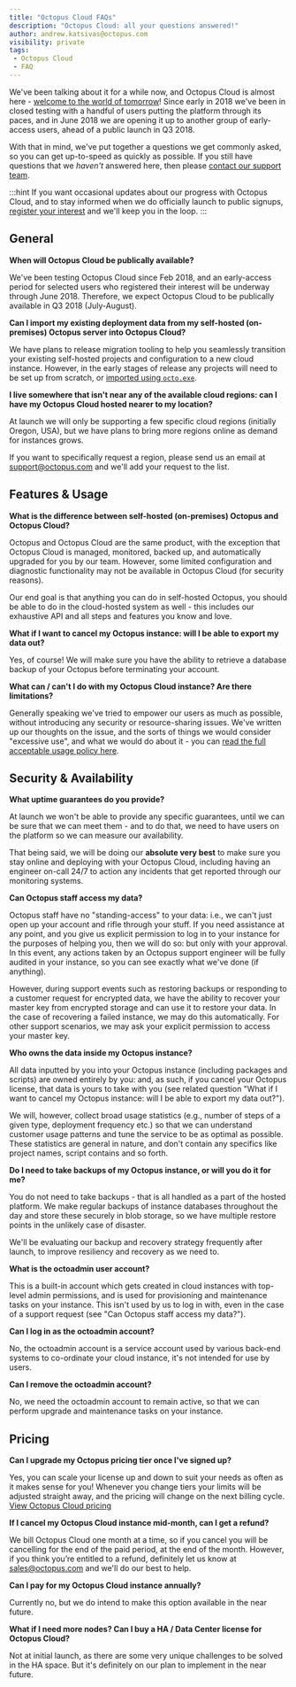 ```yaml
---
title: "Octopus Cloud FAQs"
description: "Octopus Cloud: all your questions answered!"
author: andrew.katsivas@octopus.com
visibility: private
tags:
 - Octopus Cloud
 - FAQ
---
```


We've been talking about it for a while now, and Octopus Cloud is almost here - [welcome to the world of tomorrow](https://www.youtube.com/watch?v=aiwA0JrGfjA)! Since early in 2018 we've been in closed testing with a handful of users putting the platform through its paces, and in June 2018 we are opening it up to another group of early-access users, ahead of a public launch in Q3 2018. 

With that in mind, we've put together a questions we get commonly asked, so you can get up-to-speed as quickly as possible. If you still have questions that we _haven't_ answered here, then please [contact our support team](mailto:support@octopus.com).

:::hint 
If you want occasional updates about our progress with Octopus Cloud, and to stay informed when we do officially launch to public signups, [register your interest](https://octopus.com/cloud/register-interest) and we'll keep you in the loop.
:::

## General

**When will Octopus Cloud be publically available?**

We've been testing Octopus Cloud since Feb 2018, and an early-access period for selected users who registered their interest will be underway through June 2018. Therefore, we expect Octopus Cloud to be publically available in Q3 2018 (July-August).

**Can I import my existing deployment data from my self-hosted (on-premises) Octopus server into Octopus Cloud?**

We have plans to release migration tooling to help you seamlessly transition your existing self-hosted projects and configuration to a new cloud instance. However, in the early stages of release any projects will need to be set up from scratch, or [imported using `octo.exe`](https://octopus.com/docs/api-and-integration/octo.exe-command-line/import).

**I live somewhere that isn't near any of the available cloud regions: can I have my Octopus Cloud hosted nearer to my location?**

At launch we will only be supporting a few specific cloud regions (initially Oregon, USA), but we have plans to bring more regions online as demand for instances grows.

If you want to specifically request a region, please send us an email at [support@octopus.com](mailto:support@octopus.com) and we'll add your request to the list.

## Features & Usage

**What is the difference between self-hosted (on-premises) Octopus and Octopus Cloud?**

Octopus and Octopus Cloud are the same product, with the exception that Octopus Cloud is managed, monitored, backed up, and automatically upgraded for you by our team. However, some limited configuration and diagnostic functionality may not be available in Octopus Cloud (for security reasons).

Our end goal is that anything you can do in self-hosted Octopus, you should be able to do in the cloud-hosted system as well - this includes our exhaustive API and all steps and features you know and love.

**What if I want to cancel my Octopus instance: will I be able to export my data out?**

Yes, of course! We will make sure you have the ability to retrieve a database backup of your Octopus before terminating your account.

**What can / can't I do with my Octopus Cloud instance? Are there limitations?**

Generally speaking we've tried to empower our users as much as possible, without introducing any security or resource-sharing issues. We've written up our thoughts on the issue, and the sorts of things we would consider "excessive use", and what we would do about it - you can [read the full acceptable usage policy here](https://octopus.com/company/acceptable-usage).

## Security & Availability

**What uptime guarantees do you provide?**

At launch we won't be able to provide any specific guarantees, until we can be sure that we can meet them - and to do that, we need to have users on the platform so we can measure our availability. 

That being said, we will be doing our **absolute very best** to make sure you stay online and deploying with your Octopus Cloud, including having an engineer on-call 24/7 to action any incidents that get reported through our monitoring systems.

**Can Octopus staff access my data?**

Octopus staff have no "standing-access" to your data: i.e., we can't just open up your account and rifle through your stuff. If you need assistance at any point, and you give us explicit permission to log in to your instance for the purposes of helping you, then we will do so: but only with your approval. In this event, any actions taken by an Octopus support engineer will be fully audited in your instance, so you can see exactly what we've done (if anything).

However, during support events such as restoring backups or responding to a customer request for encrypted data, we have the ability to recover your master key from encrypted storage and can use it to restore your data. In the case of recovering a failed instance, we may do this automatically. For other support scenarios, we may ask your explicit permission to access your master key.

**Who owns the data inside my Octopus instance?**

All data inputted by you into your Octopus instance (including packages and scripts) are owned entirely by you: and, as such, if you cancel your Octopus license, that data is yours to take with you (see related question "What if I want to cancel my Octopus instance: will I be able to export my data out?").

We will, however, collect broad usage statistics (e.g., number of steps of a given type, deployment frequency etc.) so that we can understand customer usage patterns and tune the service to be as optimal as possible. These statistics are general in nature, and don't contain any specifics like project names, script contains and so forth.

**Do I need to take backups of my Octopus instance, or will you do it for me?**

You do not need to take backups - that is all handled as a part of the hosted platform. We make regular backups of instance databases throughout the day and store these securely in blob storage, so we have multiple restore points in the unlikely case of disaster.

We'll be evaluating our backup and recovery strategy frequently after launch, to improve resiliency and recovery as we need to.

**What is the octoadmin user account?**

This is a built-in account which gets created in cloud instances with top-level admin permissions, and is used for provisioning and maintenance tasks on your instance. This isn't used by us to log in with, even in the case of a support request (see "Can Octopus staff access my data?").

**Can I log in as the octoadmin account?**

No, the octoadmin account is a service account used by various back-end systems to co-ordinate your cloud instance, it's not intended for use by users.

**Can I remove the octoadmin account?**

No, we need the octoadmin account to remain active, so that we can perform upgrade and maintenance tasks on your instance.

## Pricing

**Can I upgrade my Octopus pricing tier once I've signed up?**

Yes, you can scale your license up and down to suit your needs as often as it makes sense for you! Whenever you change tiers your limits will be adjusted straight away, and the pricing will change on the next billing cycle. [View Octopus Cloud pricing](https://octopus.com/cloud)

**If I cancel my Octopus Cloud instance mid-month, can I get a refund?**

We bill Octopus Cloud one month at a time, so if you cancel you will be cancelling for the end of the paid period, at the end of the month. However, if you think you’re entitled to a refund, definitely let us know at [sales@octopus.com](mailto:sales@octopus.com) and we'll do our best to help.

**Can I pay for my Octopus Cloud instance annually?**

Currently no, but we do intend to make this option available in the near future.

**What if I need more nodes? Can I buy a HA / Data Center license for Octopus Cloud?**

Not at initial launch, as there are some very unique challenges to be solved in the HA space. But it's definitely on our plan to implement in the near future.
